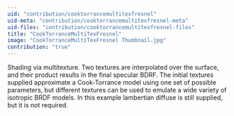 ```yaml
---
uid: "contribution/cooktorrancemultitexfresnel"
uid-meta: "contribution/cooktorrancemultitexfresnel-meta"
uid-files: "contribution/cooktorrancemultitexfresnel-files"
title: "CookTorranceMultiTexFresnel"
image: "CookTorranceMultiTexFresnel Thumbnail.jpg"
contribution: "true"
---
```


Shading via multitexture. Two textures are interpolated over the surface, and their product results in the final specular BDRF.
The initial textures supplied approximate a Cook-Torrance model using one set of possible parameters, but different textures can be used to emulate a wide variety of isotropic BRDF models.
In this example lambertian diffuse is still supplied, but it is not required.